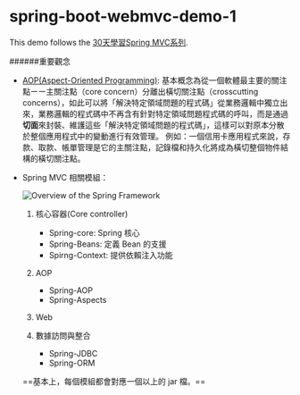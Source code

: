 # spring-boot-webmvc-demo-1

This demo follows the [30天學習Spring MVC系列](https://ithelp.ithome.com.tw/users/20107812/ironman/1538).

######重要觀念

* [AOP(Aspect-Oriented Programming)](https://zh.wikipedia.org/zh-tw/%E9%9D%A2%E5%90%91%E4%BE%A7%E9%9D%A2%E7%9A%84%E7%A8%8B%E5%BA%8F%E8%AE%BE%E8%AE%A1):
  基本概念為從一個軟體最主要的關注點ーー主關注點（core concern）分離出橫切關注點（crosscutting concerns），如此可以將「解決特定領域問題的程式碼」從業務邏輯中獨立出來，業務邏輯的程式碼中不再含有針對特定領域問題程式碼的呼叫，而是通過**切面**來封裝、維護這些「解決特定領域問題的程式碼」，這樣可以對原本分散於整個應用程式中的變動進行有效管理。
  例如：一個信用卡應用程式來說，存款、取款、帳單管理是它的主關注點，記錄檔和持久化將成為橫切整個物件結構的橫切關注點。

* Spring MVC 相關模組：

  ![**Overview of the Spring Framework**](https://docs.spring.io/spring/docs/4.0.x/spring-framework-reference/html/images/spring-overview.png)

  1. 核心容器(Core controller)
     * Spring-core: Spring 核心
     * Spring-Beans: 定義 Bean 的支援
     * Spirng-Context: 提供依賴注入功能


  2. AOP
     * Spring-AOP
     * Spring-Aspects


  3. Web
  4. 數據訪問與整合
     * Spring-JDBC
     * Spring-ORM

  ==基本上，每個模組都會對應一個以上的 jar 檔。==









